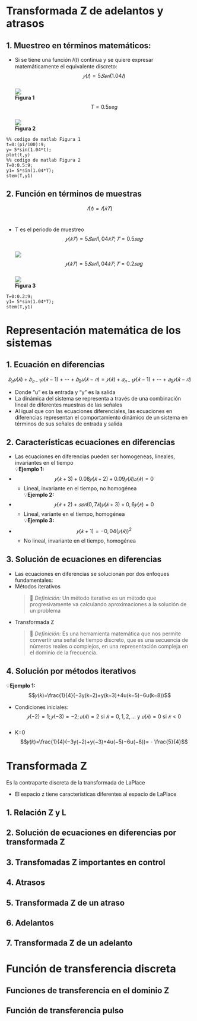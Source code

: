 # Transformada Z de adelantos y atrasos
## 1. Muestreo en términos matemáticos:
* Si se tiene una función 𝑓(𝑡) continua y se quiere expresar <br> matemáticamente el equivalente discreto:<br>
$$𝑦(𝑡)= 5𝑆𝑒𝑛(1.04𝑡)$$<br>
![](Imagenes/FuncionSeno.PNG)<br>
**Figura 1**<br>
$$T=0.5 seg$$<br>
![](Imagenes/FuncionDiscretaSeno.PNG)<br>
**Figura 2**

```
%% codigo de matlab Figura 1
t=0:(pi/100):9;
y= 5*sin(1.04*t);
plot(t,y)
%% codigo de matlab Figura 2
T=0:0.5:9;
y1= 5*sin(1.04*T);
stem(T,y1)
```
## 2. Función en términos de muestras
$$𝑓(𝑡)= 𝑓(𝑘𝑇)$$<br>
* T es el periodo de muestreo<br>
$$𝑦(𝑘𝑇) = 5𝑆𝑒𝑛 1,04𝑘𝑇 ; 𝑇 = 0.5 𝑠𝑒𝑔$$<br>
![](Imagenes/FuncionDiscretaSeno.PNG)<br>
$$𝑦(𝑘𝑇) = 5𝑆𝑒𝑛 1,04𝑘𝑇 ; 𝑇 = 0.2 𝑠𝑒g$$<br>
![](Imagenes/FuncionDiscreta2.PNG)<br>
**Figura 3**
```
T=0:0.2:9;
y1= 5*sin(1.04*T);
stem(T,y1)
```
# Representación matemática de los sistemas
## 1. Ecuación en diferencias
$$𝑏_𝑛𝑢(𝑘) + 𝑏_{𝑛-1}𝑢(𝑘−1)+ ⋯ + 𝑏_0𝑢(𝑘−𝑛) = 𝑦(𝑘)+𝑎_{𝑛−1}𝑦(𝑘 − 1)+ ⋯ + 𝑎_0𝑦(𝑘 − 𝑛)$$
* Donde “u” es la entrada y “y” es la salida
* La dinámica del sistema se representa a través de una combinación lineal de diferentes muestras de las señales
* Al igual que con las ecuaciones diferenciales, las ecuaciones en diferencias representan el comportamiento dinámico de un sistema en términos de sus señales de entrada y salida
## 2. Características ecuaciones en diferencias
* Las ecuaciones en diferencias pueden ser homogeneas, lineales, invariantes en el tiempo<br>
💡**Ejemplo 1:**
* $$𝑦(𝑘+3) + 0.08𝑦(𝑘+2) + 0.09𝑦(𝑘)𝑢(𝑘)= 0$$
  *  Lineal, invariante en el tiempo, no homogénea<br>
💡**Ejemplo 2:**
* $$𝑦(𝑘+2)+𝑠𝑒𝑛(0,7𝑘)𝑦(𝑘+3)+0,6𝑦(𝑘) = 0$$ 
  *  Lineal, variante en el tiempo, homogénea<br>
💡**Ejemplo 3:**
* $$𝑦(𝑘+1) = −0,04(𝑦(𝑘))^2$$
  *  No lineal, invariante en el tiempo, homogénea
## 3. Solución de ecuaciones en diferencias
* Las ecuaciones en diferencias se solucionan por dos enfoques fundamentales:
 * Métodos iterativos
   >🔑 *Definición:* Un método iterativo es un método que progresivamente va calculando aproximaciones a la solución de un problema
 * Transformada Z
   >🔑 *Definición:* Es una herramienta matemática que nos permite convertir una señal de tiempo discreto, que es una secuencia de números reales o complejos, en una representación compleja en el dominio de la frecuencia.
## 4. Solución por métodos iterativos
💡**Ejemplo 1:**<br>
$$𝑦(𝑘)=\frac{1}{4}(−3y(k−2)+y(k−3)+4u(k−5)−6u(k−8))$$
* Condiciones iniciales:<br>
  $$𝑦(−2) = 1; 𝑦(−3)= −2 ; 𝑢(𝑘)=2 \text{ si } 𝑘 = 0,1,2, … \text{ y } 𝑢(𝑘)=0 \text{ si } 𝑘 < 0$$<br>
* K=0
$$𝑦(𝑘)=\frac{1}{4}(−3y(−2)+y(−3)+4u(−5)−6u(−8))= - \frac{5}{4}$$
# Transformada Z
Es la contraparte discreta de la transformada de LaPlace
* El espacio z tiene características diferentes al espacio de LaPlace<br>



## 1. Relación Z y L
## 2. Solución de ecuaciones en diferencias por transformada Z
## 3. Transfomadas Z importantes en control
## 4. Atrasos
## 5. Transformada Z de un atraso
## 6. Adelantos
## 7. Transformada Z de un adelanto
# Función de transferencia discreta
## Funciones de transferencia en el dominio Z
## Función de transferencia pulso




